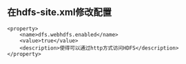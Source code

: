## 在hdfs-site.xml修改配置
```
<property>
    <name>dfs.webhdfs.enabled</name>
    <value>true</value>
    <description>使得可以通过http方式访问HDFS</description>
</property>
```